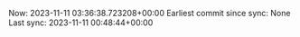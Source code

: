 Now: 2023-11-11 03:36:38.723208+00:00 Earliest commit since sync: None Last sync: 2023-11-11 00:48:44+00:00
